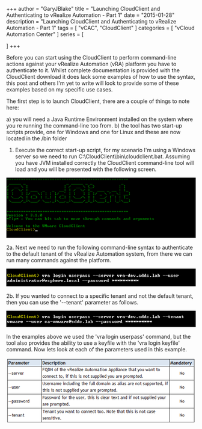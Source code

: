 +++
author = "GaryJBlake"
title = "Launching CloudClient and Authenticating to vRealize Automation - Part 1"
date = "2015-01-28"
description = "Launching CloudClient and Authenticating to vRealize Automation - Part 1"
tags = [
    "vCAC",
    "CloudClient"
]
categories = [
    "vCloud Automation Center"
]
series = [

]
+++

Before you can start using the CloudClient to perform command-line actions against your vRealize Automation (vRA) platform you have to authenticate to it. Whilst complete documentation is provided with the CloudClient download it does lack some examples of how to use the syntax, this post and others I'm yet to write will look to provide some of these examples based on my specific use cases.

The first step is to launch CloudClient, there are a couple of things to note here: 

a) you will need a Java Runtime Environment installed on the system where you re running the command-line too from.
b) the tool has two start-up scripts provide, one for Windows and one for Linux and these are now located in the /bin folder

1. Execute the correct start-up script, for my scenario I'm using a Windows server so we need to run C:\CloudClient\bin\cloudclient.bat. Assuming you have JVM installed correctly the CloudClient command-line tool will load and you will be presented with the following screen.

![](/archive/2015/cloudclient-startup.png)

2a. Next we need to run the following command-line syntax to authenticate to the default tenant of the vRealize Automation system, from there we can run many commands against the platform.

![](/archive/2015/cloudclient-logina.png)

2b. If you wanted to connect to a specific tenant and not the default tenant, then you can use the '--tenant' parameter as follows.

![](/archive/2015/cloudclient-loginb.png)

In the examples above we used the 'vra login userpass' command, but the tool also provides the ability to use a keyfile with the 'vra login keyfile' command. Now lets look at each of the parameters used in this example.

![](/archive/2015/cloudclient-01.png)